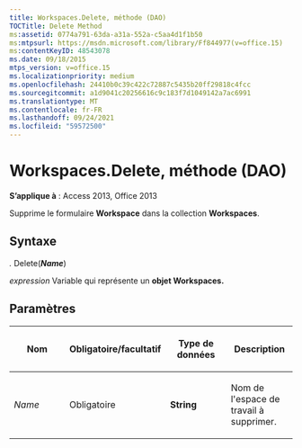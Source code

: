 ```yaml
---
title: Workspaces.Delete, méthode (DAO)
TOCTitle: Delete Method
ms:assetid: 0774a791-63da-a31a-552a-c5aa4d1f1b50
ms:mtpsurl: https://msdn.microsoft.com/library/Ff844977(v=office.15)
ms:contentKeyID: 48543078
ms.date: 09/18/2015
mtps_version: v=office.15
ms.localizationpriority: medium
ms.openlocfilehash: 24410b0c39c422c72887c5435b20ff29818c4fcc
ms.sourcegitcommit: a1d9041c20256616c9c183f7d1049142a7ac6991
ms.translationtype: MT
ms.contentlocale: fr-FR
ms.lasthandoff: 09/24/2021
ms.locfileid: "59572500"
---
```

# <a name="workspacesdelete-method-dao"></a>Workspaces.Delete, méthode (DAO)

**S’applique à** : Access 2013, Office 2013

Supprime le formulaire **Workspace** dans la collection **Workspaces**.

## <a name="syntax"></a>Syntaxe

*.* Delete(***Name***)

*expression* Variable qui représente un **objet Workspaces.**

## <a name="parameters"></a>Paramètres

<table>
<colgroup>
<col style="width: 25%" />
<col style="width: 25%" />
<col style="width: 25%" />
<col style="width: 25%" />
</colgroup>
<thead>
<tr class="header">
<th><p>Nom</p></th>
<th><p>Obligatoire/facultatif</p></th>
<th><p>Type de données</p></th>
<th><p>Description</p></th>
</tr>
</thead>
<tbody>
<tr class="odd">
<td><p><em>Name</em></p></td>
<td><p>Obligatoire</p></td>
<td><p><strong>String</strong></p></td>
<td><p>Nom de l'espace de travail à supprimer.</p></td>
</tr>
</tbody>
</table>

